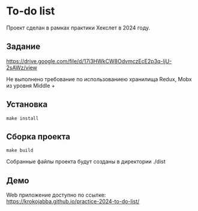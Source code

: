 # To-do list
Проект сделан в рамках практики Хекслет в 2024 году.
## Задание
<https://drive.google.com/file/d/17i3HWkCW8OdvmczEcE2p3q-ljU-2sAWz/view>

Не выполнено требование по использованиею хранилища Redux, Mobx из уровня Middle +
## Установка
```
make install
```
## Сборка проекта
```
make build
```
Собранные файлы проекта будут созданы в директории ./dist
## Демо
Web приложение доступно по ссылке:
<https://krokojabba.github.io/practice-2024-to-do-list/>